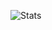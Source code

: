 ![Stats](https://github-readme-stats.vercel.app/api?username=w1atrak&show_icons=true&theme=transparent&hide=issues,stars)

